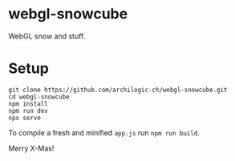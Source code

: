 webgl-snowcube
==============

WebGL snow and stuff.

# Setup

```shell
git clone https://github.com/archilogic-ch/webgl-snowcube.git
cd webgl-snowcube
npm install
npm run dev
npx serve
```

To compile a fresh and minified `app.js` run `npm run build`.

Merry X-Mas!
